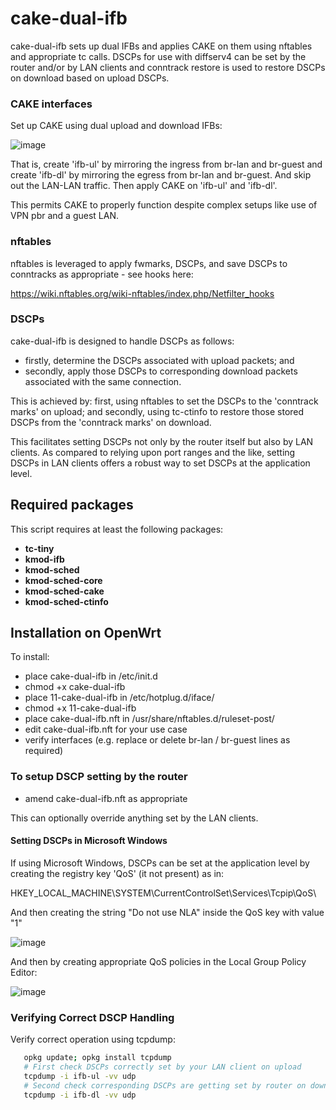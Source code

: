 # cake-dual-ifb

cake-dual-ifb sets up dual IFBs and applies CAKE on them using nftables and appropriate tc calls. DSCPs for use with diffserv4 can be set by the router and/or by LAN clients and conntrack restore is used to restore DSCPs on download based on upload DSCPs. 

 ### CAKE interfaces

Set up CAKE using dual upload and download IFBs:

![image](https://user-images.githubusercontent.com/10721999/188687637-630aa3c5-ee42-4139-be4d-283e1515b54d.png)

That is, create 'ifb-ul' by mirroring the ingress from br-lan and br-guest and create 'ifb-dl' by mirroring the egress from br-lan and br-guest. And skip out the LAN-LAN traffic. Then apply CAKE on 'ifb-ul' and 'ifb-dl'. 

This permits CAKE to properly function despite complex setups like use of VPN pbr and a guest LAN.

### nftables

nftables is leveraged to apply fwmarks, DSCPs, and save DSCPs to conntracks as appropriate - see hooks here:

https://wiki.nftables.org/wiki-nftables/index.php/Netfilter_hooks

### DSCPs
 
 cake-dual-ifb is designed to handle DSCPs as follows:
 
- firstly, determine the DSCPs associated with upload packets; and
- secondly, apply those DSCPs to corresponding download packets associated with the same connection.
 
This is achieved by: first, using nftables to set the DSCPs to the 'conntrack marks' on upload; and secondly, using tc-ctinfo to restore those stored DSCPs from the 'conntrack marks' on download.
 
This facilitates setting DSCPs not only by the router itself but also by LAN clients. As compared to relying upon port ranges and the like, setting DSCPs in LAN clients offers a robust way to set DSCPs at the application level. 

## Required packages

This script requires at least the following packages:

- **tc-tiny**
- **kmod-ifb**
- **kmod-sched**
- **kmod-sched-core**
- **kmod-sched-cake**
- **kmod-sched-ctinfo**

## Installation on OpenWrt

To install:

- place cake-dual-ifb in /etc/init.d
- chmod +x cake-dual-ifb
- place 11-cake-dual-ifb in /etc/hotplug.d/iface/
- chmod +x 11-cake-dual-ifb
- place cake-dual-ifb.nft in /usr/share/nftables.d/ruleset-post/
- edit cake-dual-ifb.nft for your use case 
- verify interfaces (e.g. replace or delete br-lan / br-guest lines as required)
   
### To setup DSCP setting by the router ###

- amend cake-dual-ifb.nft as appropriate

This can optionally override anything set by the LAN clients. 

#### Setting DSCPs in Microsoft Windows ####

If using Microsoft Windows, DSCPs can be set at the application level by creating the registry key 'QoS' (it not present) as in:

HKEY_LOCAL_MACHINE\SYSTEM\CurrentControlSet\Services\Tcpip\QoS\

And then creating the string "Do not use NLA" inside the QoS key with value "1"

![image](https://user-images.githubusercontent.com/10721999/187535155-d4fd286b-9f20-40ce-8ff9-98ed36591721.png)

And then by creating appropriate QoS policies in the Local Group Policy Editor:

![image](https://user-images.githubusercontent.com/10721999/187747512-4c608e11-92a9-4484-b07f-3695baa98b85.png)

### Verifying Correct DSCP Handling ###

 Verify correct operation using tcpdump:
 
   ```bash
      opkg update; opkg install tcpdump
      # First check DSCPs correctly set by your LAN client on upload
      tcpdump -i ifb-ul -vv udp
      # Second check corresponding DSCPs are getting set by router on download
      tcpdump -i ifb-dl -vv udp
   ``` 
